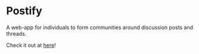 # Postify

A web-app for individuals to form communities around discussion posts
and threads.

Check it out at [here](https://postifyy.aryanshah.tech)!
